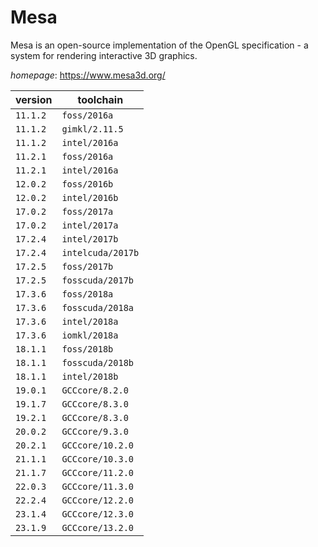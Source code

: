 # Mesa

Mesa is an open-source implementation of the OpenGL specification -  a system for rendering interactive 3D graphics.

*homepage*: <https://www.mesa3d.org/>

version | toolchain
--------|----------
``11.1.2`` | ``foss/2016a``
``11.1.2`` | ``gimkl/2.11.5``
``11.1.2`` | ``intel/2016a``
``11.2.1`` | ``foss/2016a``
``11.2.1`` | ``intel/2016a``
``12.0.2`` | ``foss/2016b``
``12.0.2`` | ``intel/2016b``
``17.0.2`` | ``foss/2017a``
``17.0.2`` | ``intel/2017a``
``17.2.4`` | ``intel/2017b``
``17.2.4`` | ``intelcuda/2017b``
``17.2.5`` | ``foss/2017b``
``17.2.5`` | ``fosscuda/2017b``
``17.3.6`` | ``foss/2018a``
``17.3.6`` | ``fosscuda/2018a``
``17.3.6`` | ``intel/2018a``
``17.3.6`` | ``iomkl/2018a``
``18.1.1`` | ``foss/2018b``
``18.1.1`` | ``fosscuda/2018b``
``18.1.1`` | ``intel/2018b``
``19.0.1`` | ``GCCcore/8.2.0``
``19.1.7`` | ``GCCcore/8.3.0``
``19.2.1`` | ``GCCcore/8.3.0``
``20.0.2`` | ``GCCcore/9.3.0``
``20.2.1`` | ``GCCcore/10.2.0``
``21.1.1`` | ``GCCcore/10.3.0``
``21.1.7`` | ``GCCcore/11.2.0``
``22.0.3`` | ``GCCcore/11.3.0``
``22.2.4`` | ``GCCcore/12.2.0``
``23.1.4`` | ``GCCcore/12.3.0``
``23.1.9`` | ``GCCcore/13.2.0``
